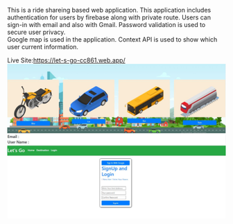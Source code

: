  This is a ride shareing  based web application.
 This application includes authentication for users by firebase along with private route.
 Users can sign-in with email and also with Gmail.
 Password validation is used to secure user privacy.  
 Google map is used in the application.
 Context API is used to show which user current information.
 
 Live Site:https://let-s-go-cc861.web.app/
 ![](screenshot/Home.JPG)
 ![](screenshot/Login.JPG)
 
 
